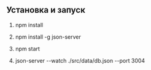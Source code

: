 ## Установка и запуск

1) npm install

2) npm install -g json-server

3) npm start

4) json-server --watch ./src/data/db.json --port 3004
